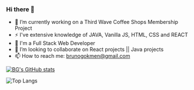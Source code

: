 ### Hi there 👋

<!--
**burgokmen/burgokmen** is a ✨ _special_ ✨ repository because its `README.md` (this file) appears on your GitHub profile.

Here are some ideas to get you started:

- 🔭 I’m currently working on ...
- 🌱 I’m currently learning ...
- 👯 I’m looking to collaborate on ...
- 🤔 I’m looking for help with ...
- 💬 Ask me about ...
- 📫 How to reach me: ...
- 😄 Pronouns: ...
- ⚡ Fun fact: ...
-->

- 🌱 I’m currently working on a Third Wave Coffee Shops Membership Project
- ⚡ I've extensive knowledge of JAVA, Vanilla JS, HTML, CSS and REACT
- 🔭 I'm a Full Stack Web Developer
- 👯 I’m looking to collaborate on React projects || Java projects
- 📫 How to reach me: brunogokmen@gmail.com

[![BG's GitHub stats](https://github-readme-stats.vercel.app/api?username=burgokmen)](https://github.com/burgokmen/github-readme-stats)

![Top Langs](https://github-readme-stats.vercel.app/api/top-langs/?username=burgokmen&langs_count=2&layout=donut-vertical)

  
